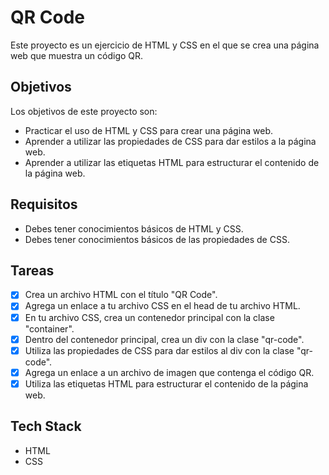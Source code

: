 # QR Code

Este proyecto es un ejercicio de HTML y CSS en el que se crea una página web que muestra un código QR.

## Objetivos

Los objetivos de este proyecto son:

* Practicar el uso de HTML y CSS para crear una página web.
* Aprender a utilizar las propiedades de CSS para dar estilos a la página web.
* Aprender a utilizar las etiquetas HTML para estructurar el contenido de la página web.

## Requisitos

* Debes tener conocimientos básicos de HTML y CSS.
* Debes tener conocimientos básicos de las propiedades de CSS.

## Tareas

* [x] Crea un archivo HTML con el título "QR Code".
* [x] Agrega un enlace a tu archivo CSS en el head de tu archivo HTML.
* [x] En tu archivo CSS, crea un contenedor principal con la clase "container".
* [x] Dentro del contenedor principal, crea un div con la clase "qr-code".
* [x] Utiliza las propiedades de CSS para dar estilos al div con la clase "qr-code".
* [x] Agrega un enlace a un archivo de imagen que contenga el código QR.
* [x] Utiliza las etiquetas HTML para estructurar el contenido de la página web.

## Tech Stack

* HTML
* CSS